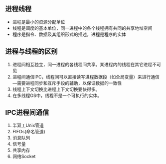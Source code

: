 ## 进程线程
* 进程是最小的资源分配单位
* 线程是调度的基本单位，同一进程中的各个线程拥有共同的共享地址空间
* 程序是指令、数据及其组织形式的描述，进程是程序的实体

 ## 进程与线程的区别
1. 进程间相互独立，同一进程的各线程间共享。某进程内的线程在其它进程不可见
2. 进程间通信IPC，线程间可以直接读写进程数据段（如全局变量）来进行通信—需要进程同步和互斥手段的辅助，以保证数据的一致性
3. 线程上下文切换比进程上下文切换要快得多。
4. 在多线程OS中，线程不是一个可执行的实体。

## IPC进程间通信
1. 半双工Unix管道
2. FIFOs(命名管道)
3. 消息队列
4. 信号量
5. 共享内存
6. 网络Socket
